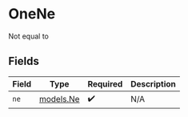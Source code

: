 # OneNe

Not equal to


## Fields

| Field                        | Type                         | Required                     | Description                  |
| ---------------------------- | ---------------------------- | ---------------------------- | ---------------------------- |
| `ne`                         | [models.Ne](../models/ne.md) | :heavy_check_mark:           | N/A                          |